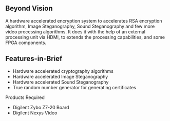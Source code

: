 ## Beyond Vision

A hardware accelerated encryption system to accelerates RSA encryption algorithm, Image Steganography, Sound Steganography and few more video processing algorithms. It does it with the help of an external processing unit via HDMI, to extends the processing capabilities, and some FPGA components.

## Features-in-Brief
* Hardware accelerated cryptography algorithms
* Hardware accelerated Image Steganography
* Hardware accelerated Sound Steganography
* True random number generator for generating certificates

Products Required
* Digilent Zybo Z7-20 Board
* Digilent Nexys Video


